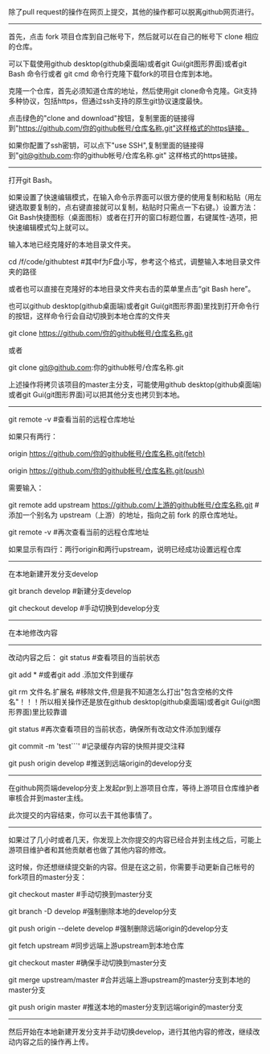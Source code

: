 除了pull request的操作在网页上提交，其他的操作都可以脱离github网页进行。

----------------------------------

首先，点击 fork 项目仓库到自己帐号下，然后就可以在自己的帐号下 clone 相应的仓库。

可以下载使用github desktop(github桌面端)或者git Gui(git图形界面)或者git Bash 命令行或者 git cmd 命令行克隆下载fork的项目仓库到本地。

克隆一个仓库，首先必须知道仓库的地址，然后使用git clone命令克隆。Git支持多种协议，包括https，但通过ssh支持的原生git协议速度最快。

点击绿色的"clone and download"按钮，复制里面的链接得到"https://github.com/你的github帐号/仓库名称.git"这样格式的https链接。

如果你配置了ssh密钥，可以点下"use SSH",复制里面的链接得到"git@github.com:你的github帐号/仓库名称.git" 这样格式的https链接。

----------------------------------
打开git Bash。

如果设置了快速编辑模式，在输入命令示界面可以很方便的使用复制和粘贴（用左键选取要复制的，点右键直接就可以复制，粘贴时只需点一下右键。）设置方法：Git Bash快捷图标（桌面图标）或者在打开的窗口标题位置，右键属性-选项，把快速编辑模式勾上就可以。

输入本地已经克隆好的本地目录文件夹。

cd /f/code/githubtest #其中f为F盘小写，参考这个格式，调整输入本地目录文件夹的路径

或者也可以直接在克隆好的本地目录文件夹右击的菜单里点击“git Bash here”。

也可以github desktop(github桌面端)或者git Gui(git图形界面)里找到打开命令行的按钮，这样命令行会自动切换到本地仓库的文件夹

git clone https://github.com/你的github帐号/仓库名称.git

或者 

git clone git@github.com:你的github帐号/仓库名称.git

上述操作将拷贝该项目的master主分支，可能使用github desktop(github桌面端)或者git Gui(git图形界面)可以把其他分支也拷贝到本地。

----------------------------------
git remote -v #查看当前的远程仓库地址

如果只有两行：

origin https://github.com/你的github帐号/仓库名称.git(fetch)

origin https://github.com/你的github帐号/仓库名称.git(push)

需要输入：

git remote add upstream https://github.com/上游的github帐号/仓库名称.git   #添加一个别名为 upstream（上游）的地址，指向之前 fork 的原仓库地址。

git remote -v  #再次查看当前的远程仓库地址

如果显示有四行：两行origin和两行upstream，说明已经成功设置远程仓库

----------------------------------
在本地新建开发分支develop

git branch develop  #新建分支develop

git checkout develop  #手动切换到develop分支

----------------------------------

在本地修改内容

----------------------------------
改动内容之后：
git status    #查看项目的当前状态

git add *     #或者git add .添加文件到缓存

git rm 文件名.扩展名     #移除文件,但是我不知道怎么打出"包含空格的文件名"！！！所以相关操作还是放在github desktop(github桌面端)或者git Gui(git图形界面)里比较靠谱

git status    #再次查看项目的当前状态，确保所有改动文件添加到缓存

git commit -m 'test```'  #记录缓存内容的快照并提交注释

git push origin develop #推送到远端origin的develop分支

----------------------------------

在github网页端develop分支上发起pr到上游项目仓库，等待上游项目仓库维护者审核合并到master主线。

此次提交的内容结束，你可以去干其他事情了。

----------------------------------
如果过了几小时或者几天，你发现上次你提交的内容已经合并到主线之后，可能上游项目维护者和其他贡献者也做了其他内容的修改。

这时候，你还想继续提交新的内容。但是在这之前，你需要手动更新自己帐号的fork项目的master分支：

git checkout master  #手动切换到master分支

git branch -D develop  #强制删除本地的develop分支

git push origin --delete develop  #强制删除远端origin的develop分支

git fetch upstream    #同步远端上游upstream到本地仓库

git checkout master   #确保手动切换到master分支

git merge upstream/master    #合并远端上游upstream的master分支到本地的master分支

git push origin master   #推送本地的master分支到远端origin的master分支

----------------------------------

然后开始在本地新建开发分支并手动切换develop，进行其他内容的修改，继续改动内容之后的操作再上传。
